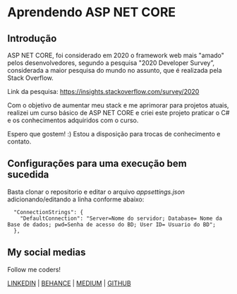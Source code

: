 # Aprendendo ASP NET CORE

## Introdução

ASP NET CORE, foi considerado em 2020 o framework web mais "amado" pelos desenvolvedores, segundo a pesquisa "2020 Developer Survey”, considerada a maior pesquisa do mundo no assunto, que é realizada pela Stack Overflow.

Link da pesquisa: https://insights.stackoverflow.com/survey/2020

Com o objetivo de aumentar meu stack e me aprimorar para projetos atuais, realizei um curso básico de ASP NET CORE e criei este projeto praticar o C# e os conhecimentos adquiridos com o curso. 

Espero que gostem! :)
Estou a disposição para trocas de conhecimento e contato.

## Configurações para uma execução bem sucedida

Basta clonar o repositorio e editar o arquivo *appsettings.json* adicionando/editando a linha conforme abaixo:

```
  "ConnectionStrings": {
    "DefaultConnection": "Server=Nome do servidor; Database= Nome da Base de dados; pwd=Senha de acesso do BD; User ID= Usuario do BD";
  },
```

## My social medias

Follow me coders! 

[LINKEDIN](https://www.linkedin.com/in/tuliohds) | [BEHANCE](https://www.behance.net/tuliohds) | [MEDIUM](https://www.medium.com/@tuliohenriquess) | [GITHUB](https://www.github.com/TulioHenrique)

